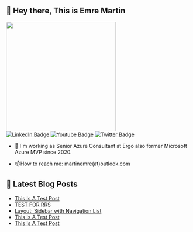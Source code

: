 ## 👋 Hey there, This is Emre Martin  

<div id="header" align="left">
  <img src="https://media.giphy.com/media/bk8UGCysurqC2gmJ0o/giphy.gif" width="300"/>
</div>
<div id="badges"  align="left" >
  <a href="[your-linkedin-URL](https://www.linkedin.com/in/martinemre/)">
    <img src="https://img.shields.io/badge/LinkedIn-blue?style=for-the-badge&logo=linkedin&logoColor=white" alt="LinkedIn Badge"/>
  </a>
  <a href="your-youtube-URL">
    <img src="https://img.shields.io/badge/YouTube-red?style=for-the-badge&logo=youtube&logoColor=white" alt="Youtube Badge"/>
  </a>
  <a href="https://x.com/emr3martin?t=rQD5H0AYuUFkWg3nthiu8w&s=09">
    <img src="https://img.shields.io/badge/Twitter-blue?style=for-the-badge&logo=twitter&logoColor=white" alt="Twitter Badge"/>
  </a>   
</div>

- :telescope: I`m working as Senior Azure Consultant at Ergo also former Microsoft Azure MVP since 2020.

- :mailbox:How to reach me: martinemre(at)outlook.com
  
## 📩 Latest Blog Posts 
<!-- BLOG-POST-LIST:START -->
- [This Is A Test Post](https://martin3mre.github.io/layout/uncategorized/TEST/)
- [TEST FOR RRS](https://martin3mre.github.io/layout/uncategorized/TEST-FOR-RRS/)
- [Layout: Sidebar with Navigation List](https://martin3mre.github.io/This-post-has-navigation-list/)
- [This Is A Test Post](https://martin3mre.github.io/layout/uncategorized/This-is-a-Test-Post/)
- [This Is A Test Post](https://martin3mre.github.io/layout/uncategorized/test1/2TEST/)
<!-- BLOG-POST-LIST:END -->

##  
<img src="https://komarev.com/ghpvc/?username=martin3mre&style=flat-square&color=blue" alt=""/>


